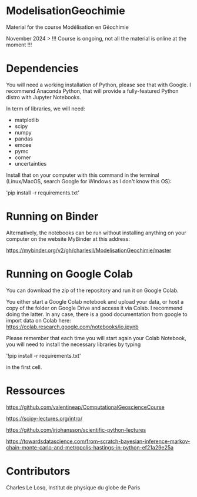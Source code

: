 # ModelisationGeochimie

Material for the course Modélisation en Géochimie

November 2024 > !!! Course is ongoing, not all the material is online at the moment !!!

# Dependencies

You will need a working installation of Python, please see that with Google. I recommend Anaconda Python, that will provide a fully-featured Python distro with Jupyter Notebooks.

In term of libraries, we will need:
- matplotlib
- scipy
- numpy
- pandas
- emcee
- pymc
- corner
- uncertainties

Install that on your computer with this command in the terminal (Linux/MacOS, search Google for Windows as I don't know this OS):

'pip install -r requirements.txt'

# Running on Binder

Alternatively, the notebooks can be run without installing anything on your computer on the website MyBinder at this address:

https://mybinder.org/v2/gh/charlesll/ModelisationGeochimie/master

# Running on Google Colab

You can download the zip of the repository and run it on Google Colab.

You either start a Google Colab notebook and upload your data, or host a copy of the folder on Google Drive and access it via Colab. I recommend doing the latter. In any case, there is a good documentation from google to import data on Colab here: https://colab.research.google.com/notebooks/io.ipynb

Please remember that each time you will start again your Colab Notebook, you will need to install the necessary libraries by typing

'!pip install -r requirements.txt' 

in the first cell.

# Ressources

https://github.com/valentineap/ComputationalGeoscienceCourse

https://scipy-lectures.org/intro/

https://github.com/jrjohansson/scientific-python-lectures

https://towardsdatascience.com/from-scratch-bayesian-inference-markov-chain-monte-carlo-and-metropolis-hastings-in-python-ef21a29e25a

# Contributors

Charles Le Losq, Institut de physique du globe de Paris
